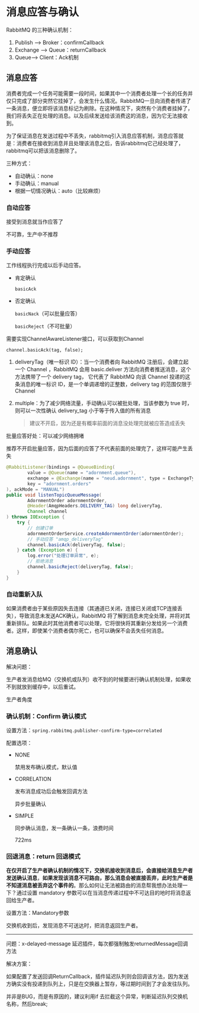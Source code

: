 # 消息应答与确认

RabbitMQ 的三种确认机制：

1. Publish --> Broker：confirmCallback
2. Exchange --> Queue：returnCallback
3. Queue--> Client：Ack机制

## 消息应答

消费者完成一个任务可能需要一段时间，如果其中一个消费者处理一个长的任务并仅只完成了部分突然它挂掉了，会发生什么情况。RabbitMQ一旦向消费者传递了一条消息，便立即将该消息标记为刷除。在这种情况下，突然有个消费者挂掉了，我们将丢失正在处理的消息。以及后续发送给该消费这的消息，因为它无法接收到。

为了保证消息在发送过程中不丢失，rabbitmq引入消息应答机制，消息应答就是：消费者在接收到消息并且处理该消息之后，告诉rabbitmq它己经处理了，rabbitmq可以把该消息删除了。

三种方式：

- 自动确认：none
- 手动确认：manual
- 根据一切情况确认：auto（比较麻烦）

### 自动应答

接受到消息就当作应答了

不可靠，生产中不推荐

### 手动应答

工作线程执行完成以后手动应答。

- 肯定确认

  `basicAck`

- 否定确认

  `basicNack`（可以批量应答）

  `basicReject`（不可批量）

需要实现ChannelAwareListener接口，可以获取到Channel

`channel.basicAck(tag, false);`

1. deliveryTag（唯一标识 ID）：当一个消费者向 RabbitMQ 注册后，会建立起一个 Channel ，RabbitMQ 会用 basic.deliver 方法向消费者推送消息，这个方法携带了一个 delivery tag， 它代表了 RabbitMQ 向该 Channel 投递的这条消息的唯一标识 ID，是一个单调递增的正整数，delivery tag 的范围仅限于 Channel

2. multiple：为了减少网络流量，手动确认可以被批处理，当该参数为 true 时，则可以一次性确认 delivery_tag 小于等于传入值的所有消息

   > 建议不开启，因为还是有概率前面的消息没处理完就被应答造成丢失

批量应答好处：可以减少网络拥堵

推荐不开启批量应答，因为后面的应答了不代表前面的处理完了，这样可能产生丢失

```java
@RabbitListener(bindings = @QueueBinding(
        value = @Queue(name = "adornment.queue"),
        exchange = @Exchange(name = "neud.adornment", type = ExchangeTypes.TOPIC),
        key = "adornment.orders"
), ackMode = "MANUAL")
public void listenTopicQueueMessage(
        AdornmentOrder adornmentOrder,
        @Header(AmqpHeaders.DELIVERY_TAG) long deliveryTag,
        Channel channel
) throws IOException {
    try {
        // 创建订单
        adornmentOrderService.createAdornmentOrder(adornmentOrder);
        // 手动应答 "amqp_deliveryTag"
        channel.basicAck(deliveryTag, false);
    } catch (Exception e) {
        log.error("处理订单异常", e);
        // 拒绝消息
        channel.basicReject(deliveryTag, false);
    }
}
```

### 自动重新入队

如果消费者由于某些原因失去连接（其通道已关闭，连接已关闭或TCP连接丢失），导致消息未发送ACK确认，RabbitMQ 将了解到消息未完全处理，并将对其重新排队。如果此时其他消费者可以处理，它将很快将其重新分发给另一个消费者。这样，即使某个消费者偶尔死亡，也可以确保不会丢失任何消息。

## 消息确认

解决问题：

生产者发消息给MQ（交换机或队列）收不到的时候要进行确认机制处理，如果收不到就放到缓存中，以后重试。

生产者角度

### 确认机制：Confirm 确认模式

设置方法：`spring.rabbitmq.publisher-confirm-type=correlated`

配置选项：

- NONE

  禁用发布确认模式，默认值

- CORRELATION

  发布消息成功后会触发回调方法

  异步批量确认

- SIMPLE

  同步确认消息，发一条确认一条，浪费时间

  722ms

### 回退消息：return 回退模式

**在仅开启了生产者确认机制的情况下，交换机接收到消息后，会直接给消息生产者发送确认消息**，**如果发现该消息不可路由，那么消息会被直接丢弃，此时生产者是不知道消息被丢弃这个事件的**。那么如何让无法被路由的消息帮我想办法处理一下？通过设置 mandatory 参数可以在当消息传递过程中不可达目的地时将消息返回给生产者。

设置方法：Mandatory参数

交换机收到后，发现消息不可送达时，把消息返回生产者。

---

问题：x-delayed-message 延迟插件，每次都强制触发returnedMessage回调方法

解决方案：

如果配置了发送回调ReturnCallback，插件延迟队列则会回调该方法，因为发送方确实没有投递到队列上，只是在交换器上暂存，等过期时间到了才会发往队列。

并非是BUG，而是有原因的，建议利用if 去拦截这个异常，判断延迟队列交换机名称，然后break;
